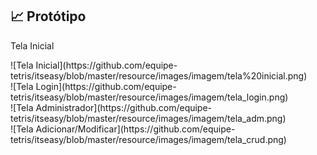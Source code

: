 ## :chart_with_upwards_trend: Protótipo
<p> Tela Inicial </p>
![Tela Inicial](https://github.com/equipe-tetris/itseasy/blob/master/resource/images/imagem/tela%20inicial.png)<br>
![Tela Login](https://github.com/equipe-tetris/itseasy/blob/master/resource/images/imagem/tela_login.png)<br>
![Tela Administrador](https://github.com/equipe-tetris/itseasy/blob/master/resource/images/imagem/tela_adm.png)<br>
![Tela Adicionar/Modificar](https://github.com/equipe-tetris/itseasy/blob/master/resource/images/imagem/tela_crud.png)<br>
